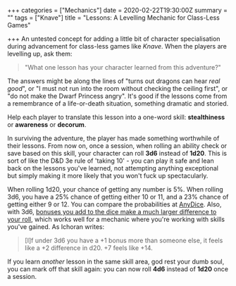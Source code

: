 +++
categories = ["Mechanics"]
date = 2020-02-22T19:30:00Z
summary = ""
tags = ["Knave"]
title = "Lessons: A Levelling Mechanic for Class-Less Games"

+++
An untested concept for adding a little bit of character specialisation during advancement for class-less games like _Knave_. When the players are levelling up, ask them:

> "What one lesson has your character learned from this adventure?"

The answers might be along the lines of "turns out dragons can hear _real good_", or "I must not run into the room without checking the ceiling first", or "do not make the Dwarf Princess angry". It's good if the lessons come from a remembrance of a life-or-death situation, something dramatic and storied.

Help each player to translate this lesson into a one-word skill: **stealthiness** or **awareness** or **decorum**.

In surviving the adventure, the player has made something worthwhile of their lessons. From now on, once a session, when rolling an ability check or save based on this skill, your character can roll **3d6** instead of **1d20**. This is sort of like the D&D 3e rule of 'taking 10' - you can play it safe and lean back on the lessons you've learned, not attempting anything exceptional but simply making it more likely that you won't fuck up spectacularly.

When rolling 1d20, your chance of getting any number is 5%. When rolling 3d6, you have a 25% chance of getting either 10 or 11, and a 23% chance of getting either 9 or 12. You can compare the probabilities at [AnyDice](https://anydice.com/program/1a0bf). Also, with 3d6, [bonuses you add to the dice make a much larger difference to your roll](https://rpg.stackexchange.com/questions/2654/3d6-vs-a-d20-what-is-the-effect-of-a-different-probability-curve), which works well for a mechanic where you're working with skills you've gained. As Ichoran writes:

> \[I\]f under 3d6 you have a +1 bonus more than someone else, it feels like a +2 difference in d20. +7 feels like +14.

If you learn _another_ lesson in the same skill area, god rest your dumb soul, you can mark off that skill again: you can now roll **4d6** instead of **1d20** once a session.